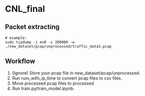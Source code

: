 # CNL_final

## Packet extracting

```
# example:
sudo tcpdump -i en0 -c 200000 -w ./new_dataset/pcap/unprocessed/traffic_data3.pcap
```
## Workflow
1. (Ignore) Store your pcap file in new_dataset/pcap/unprocessed.
2. Run rum_with_ip_time to convert pcap files to csv files.
3. Move processed pcap files to processed
4. Run train.py/train_model.ipynb.
